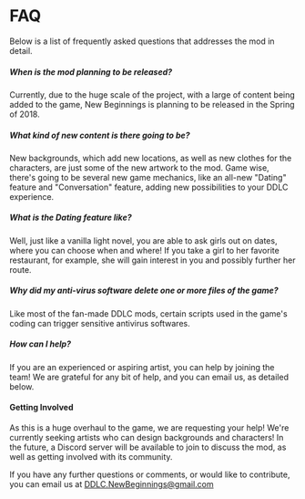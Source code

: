 # FAQ

Below is a list of frequently asked questions that addresses the mod in detail. 

##### When is the mod planning to be released?

Currently, due to the huge scale of the project, with a large of content being added to the game, New Beginnings is planning to be released in the Spring of 2018.

##### What kind of new content is there going to be?

New backgrounds, which add new locations, as well as new clothes for the characters, are just some of the new artwork to the mod. Game wise, there's going to be several new game mechanics, like an all-new "Dating" feature and "Conversation" feature, adding new possibilities to your DDLC experience.

##### What is the Dating feature like?

Well, just like a vanilla light novel, you are able to ask girls out on dates, where you can choose when and where! If you take a girl to her favorite restaurant, for example, she will gain interest in you and possibly further her route. 

##### Why did my anti-virus software delete one or more files of the game?

Like most of the fan-made DDLC mods, certain scripts used in the game's coding can trigger sensitive antivirus softwares.

##### How can I help? 

If you are an experienced or aspiring artist, you can help by joining the team! We are grateful for any bit of help, and you can email us, as detailed below. 

#### Getting Involved

As this is a huge overhaul to the game, we are requesting your help! We're currently seeking artists who can design backgrounds and characters! In the future, a Discord server will be available to join to discuss the mod, as well as getting involved with its community. 

If you have any further questions or comments, or would like to contribute, you can email us at [DDLC.NewBeginnings@gmail.com](https://www.DDLC.NewBeginnings@gmail.com)
